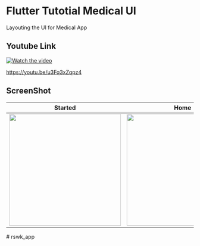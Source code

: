 # Flutter Tutotial Medical UI

Layouting the UI for Medical App

## Youtube Link

[![Watch the video](https://img.youtube.com/vi/u3Fq3xZqpz4/sddefault.jpg)](https://youtu.be/u3Fq3xZqpz4)

https://youtu.be/u3Fq3xZqpz4


## ScreenShot

| Started         | Home           |
|--------------|----------------|
| <img src="gambar1.png" width="300"/> | <img src="gambar2.png" width="300"/>      |



#   r s w k _ a p p  
 